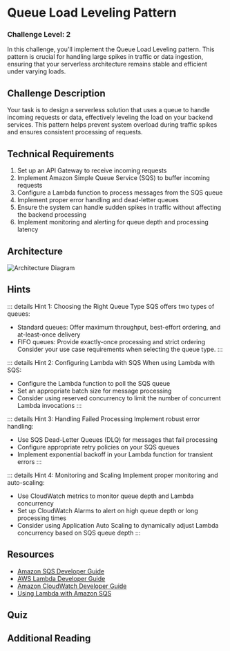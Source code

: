 <script setup>
import Quiz from "../../../components/Quiz.vue"
</script>

# Queue Load Leveling Pattern

### Challenge Level: 2

In this challenge, you'll implement the Queue Load Leveling pattern. This pattern is crucial for handling large spikes in traffic or data ingestion, ensuring that your serverless architecture remains stable and efficient under varying loads.

## Challenge Description

Your task is to design a serverless solution that uses a queue to handle incoming requests or data, effectively leveling the load on your backend services. This pattern helps prevent system overload during traffic spikes and ensures consistent processing of requests.

## Technical Requirements

1. Set up an API Gateway to receive incoming requests
2. Implement Amazon Simple Queue Service (SQS) to buffer incoming requests
3. Configure a Lambda function to process messages from the SQS queue
4. Implement proper error handling and dead-letter queues
5. Ensure the system can handle sudden spikes in traffic without affecting the backend processing
6. Implement monitoring and alerting for queue depth and processing latency

## Architecture

![Architecture Diagram](./queue-load-leveling.png)

## Hints

::: details Hint 1: Choosing the Right Queue Type
SQS offers two types of queues:
- Standard queues: Offer maximum throughput, best-effort ordering, and at-least-once delivery
- FIFO queues: Provide exactly-once processing and strict ordering
Consider your use case requirements when selecting the queue type.
:::

::: details Hint 2: Configuring Lambda with SQS
When using Lambda with SQS:
- Configure the Lambda function to poll the SQS queue
- Set an appropriate batch size for message processing
- Consider using reserved concurrency to limit the number of concurrent Lambda invocations
:::

::: details Hint 3: Handling Failed Processing
Implement robust error handling:
- Use SQS Dead-Letter Queues (DLQ) for messages that fail processing
- Configure appropriate retry policies on your SQS queues
- Implement exponential backoff in your Lambda function for transient errors
:::

::: details Hint 4: Monitoring and Scaling
Implement proper monitoring and auto-scaling:
- Use CloudWatch metrics to monitor queue depth and Lambda concurrency
- Set up CloudWatch Alarms to alert on high queue depth or long processing times
- Consider using Application Auto Scaling to dynamically adjust Lambda concurrency based on SQS queue depth
:::

## Resources

- [Amazon SQS Developer Guide](https://docs.aws.amazon.com/AWSSimpleQueueService/latest/SQSDeveloperGuide/welcome.html)
- [AWS Lambda Developer Guide](https://docs.aws.amazon.com/lambda/latest/dg/welcome.html)
- [Amazon CloudWatch Developer Guide](https://docs.aws.amazon.com/AmazonCloudWatch/latest/monitoring/WhatIsCloudWatch.html)
- [Using Lambda with Amazon SQS](https://docs.aws.amazon.com/lambda/latest/dg/with-sqs.html)

## Quiz

<Quiz 
  question="What is the main benefit of using the Queue Load Leveling pattern?"
  :answers="['Reducing overall system cost', 'Increasing system throughput', 'Protecting backend services from traffic spikes', 'Simplifying application architecture']"
  :correctAnswer="2"
  :answerInfo="[
    'While it may indirectly reduce costs by optimizing resource usage, this is not the main benefit of Queue Load Leveling.',
    'Queue Load Leveling can help maintain consistent throughput, but increasing throughput is not its primary purpose.',
    'Correct! The main benefit of Queue Load Leveling is to protect backend services from traffic spikes, ensuring stable and consistent processing.',
    'While it can make systems more resilient, it doesn\'t necessarily simplify the overall architecture.'
    ]"
/>

<Quiz 
  question="Which AWS service is commonly used to implement the queue in the Queue Load Leveling pattern?"
  :answers="['Amazon Kinesis', 'Amazon SQS', 'Amazon MQ', 'Amazon SNS']"
  :correctAnswer="1"
  :answerInfo="[
    'Amazon Kinesis is used for real-time streaming data, not typically for queue load leveling.',
    'Correct! Amazon SQS (Simple Queue Service) is commonly used to implement queues in the Queue Load Leveling pattern.',
    'While Amazon MQ can be used for queuing, SQS is more commonly used in serverless architectures.',
    'Amazon SNS is a pub/sub messaging service, not a queue service.'
    ]"
/>

<Quiz 
  question="What is a Dead-Letter Queue (DLQ) used for in this pattern?"
  :answers="['To store successfully processed messages', 'To handle high-priority messages', 'To store messages that failed processing', 'To increase processing speed']"
  :correctAnswer="2"
  :answerInfo="[
  'Successfully processed messages are typically removed from the queue, not stored in a DLQ.',
  'DLQs are not used for prioritizing messages.',
  'Correct! Dead-Letter Queues are used to store messages that have failed processing after a certain number of attempts.',
  'DLQs do not increase processing speed; they are used for error handling.'
  ]"
/>

<Quiz 
  question="How can you dynamically adjust Lambda concurrency based on SQS queue depth?"
  :answers="['Using Lambda Provisioned Concurrency', 'Using SQS FIFO Queues', 'Using Application Auto Scaling', 'Using API Gateway throttling']"
  :correctAnswer="2"
  :answerInfo="[
  'Lambda Provisioned Concurrency is used to reduce cold starts, not for dynamic scaling based on queue depth.',
  'SQS FIFO Queues ensure ordering and exactly-once processing, but don\'t handle dynamic scaling.',
  'Correct! Application Auto Scaling can be used to dynamically adjust Lambda concurrency based on SQS queue depth.',
  'API Gateway throttling is used to limit incoming requests, not to scale Lambda based on queue depth.'
  ]"
/>

## Additional Reading


